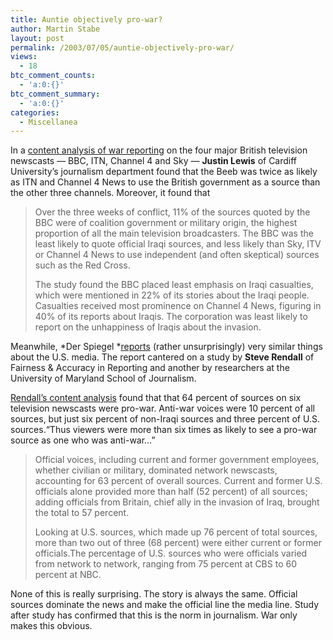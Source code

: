 ```yaml
---
title: Auntie objectively pro-war?
author: Martin Stabe
layout: post
permalink: /2003/07/05/auntie-objectively-pro-war/
views:
  - 18
btc_comment_counts:
  - 'a:0:{}'
btc_comment_summary:
  - 'a:0:{}'
categories:
  - Miscellanea
---
```

In a [content analysis of war reporting][1] on the four major British television newscasts &#8212; BBC, ITN, Channel 4 and Sky&nbsp;&#8212; **Justin Lewis** of Cardiff University&#8217;s journalism department found that the Beeb was twice as likely as ITN and Channel 4 News to use the British government as a source than the other three channels. Moreover, it found that  


> Over the three weeks of conflict, 11% of the sources quoted by the BBC were of coalition government or military origin, the highest proportion of all the main television broadcasters. The BBC was the least likely to quote official Iraqi sources, and less likely than Sky, ITV or Channel 4 News to use independent (and often skeptical) sources such as the Red Cross. 
> 
> The study found the BBC placed least emphasis on Iraqi casualties, which were mentioned in 22% of its stories about the Iraqi people. Casualties received most prominence on Channel 4 News, figuring in 40% of its reports about Iraqis. The corporation was least likely to report on the unhappiness of Iraqis about the invasion.

Meanwhile, *Der Spiegel *[reports][2] (rather unsurprisingly) very similar things about the U.S. media. The report cantered on a study by **Steve Rendall** of Fairness & Accuracy in Reporting and another by researchers at the University of Maryland School of Journalism. 

[Rendall&#8217;s content analysis][3] found that that 64 percent of sources on six television newscasts were pro-war. Anti-war voices were 10 percent of all sources, but just six percent of non-Iraqi sources and three percent of U.S. sources.&#8220;Thus viewers were more than six times as likely to see a pro-war source as one who was anti-war&#8230;&#8221;  


> Official voices, including current and former government employees, whether civilian or military, dominated network newscasts, accounting for 63 percent of overall sources. Current and former U.S. officials alone provided more than half (52 percent) of all sources; adding officials from Britain, chief ally in the invasion of Iraq, brought the total to 57 percent. 
> 
> Looking at U.S. sources, which made up 76 percent of total sources, more than two out of three (68 percent) were either current or former officials.The percentage of U.S. sources who were officials varied from network to network, ranging from 75 percent at CBS to 60 percent at NBC.

None of this is really surprising. The story is always the same. Official sources dominate the news and make the official line the media line. Study after study has confirmed that this is the norm in journalism. War only makes this obvious.

 [1]: http://www.guardian.co.uk/uk_news/story/0,3604,991109,00.html
 [2]: http://www.spiegel.de/kultur/gesellschaft/0,1518,255765,00.html
 [3]: http://www.fair.org/extra/0305/warstudy.html